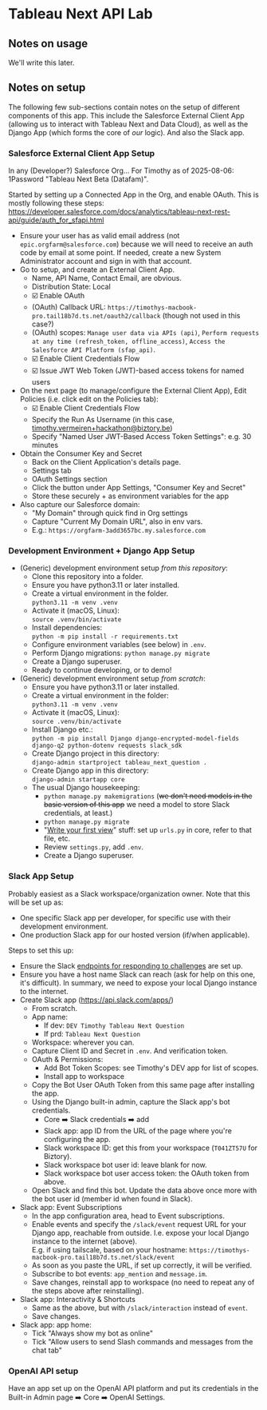 # Tableau Next API Lab

## Notes on usage

We'll write this later.

## Notes on setup

The following few sub-sections contain notes on the setup of different components of this app. This include the Salesforce External Client App (allowing us to interact with Tableau Next and Data Cloud), as well as the Django App (which forms the core of _our_ logic). And also the Slack app.

### Salesforce External Client App Setup

In any (Developer?) Salesforce Org... For Timothy as of 2025-08-06: 1Password "Tableau Next Beta (Datafam)".

Started by setting up a Connected App in the Org, and enable OAuth. This is mostly following these steps: https://developer.salesforce.com/docs/analytics/tableau-next-rest-api/guide/auth_for_sfapi.html

* Ensure your user has as valid email address (not `epic.orgfarm@salesforce.com`) because we will need to receive an auth code by email at some point. If needed, create a new System Administrator account and sign in with that account.
* Go to setup, and create an External Client App.
    * Name, API Name, Contact Email, are obvious.
    * Distribution State: Local
    * ☑️ Enable OAuth
    * (OAuth) Callback URL: `https://timothys-macbook-pro.tail18b7d.ts.net/oauth2/callback` (though not used in this case?)
    * (OAuth) scopes: `Manage user data via APIs (api)`, `Perform requests at any time (refresh_token, offline_access)`, `Access the Salesforce API Platform (sfap_api)`.
    * ☑️ Enable Client Credentials Flow
    * ☑️ Issue JWT Web Token (JWT)-based access tokens for named users
* On the next page (to manage/configure the External Client App), Edit Policies (i.e. click edit on the Policies tab):
    * ☑️ Enable Client Credentials Flow
    * Specify the Run As Username (in this case, timothy.vermeiren+hackathon@biztory.be)
    * Specify "Named User JWT-Based Access Token Settings": e.g. 30 minutes
* Obtain the Consumer Key and Secret
    * Back on the Client Application's details page.
    * Settings tab
    * OAuth Settings section
    * Click the button under App Settings, "Consumer Key and Secret"
    * Store these securely + as environment variables for the app
* Also capture our Salesforce domain:
    * "My Domain" through quick find in Org settings
    * Capture "Current My Domain URL", also in env vars.
    * E.g.: `https://orgfarm-3add3657bc.my.salesforce.com`

### Development Environment + Django App Setup

* (Generic) development environment setup _from this repository_:
    * Clone this repository into a folder.
    * Ensure you have python3.11 or later installed.
    * Create a virtual environment in the folder.  
    ```python3.11 -m venv .venv```
    * Activate it (macOS, Linux):  
    ```source .venv/bin/activate```
    * Install dependencies:  
    ```python -m pip install -r requirements.txt```
    * Configure environment variables (see below) in `.env`.
    * Perform Django migrations:
    ```python manage.py migrate```
    * Create a Django superuser.
    * Ready to continue developing, or to demo!
* (Generic) development environment setup _from scratch_:
    * Ensure you have python3.11 or later installed.
    * Create a virtual environment in the folder:  
    ```python3.11 -m venv .venv```
    * Activate it (macOS, Linux):  
    ```source .venv/bin/activate```
    * Install Django etc.:  
    ```python -m pip install Django django-encrypted-model-fields django-q2 python-dotenv requests slack_sdk```
    * Create Django project in this directory:  
    ```django-admin startproject tableau_next_question .```
    * Create Django app in this directory:  
    ```django-admin startapp core```
    * The usual Django housekeeping:  
        * ```python manage.py makemigrations``` (~~we don't need models in the basic version of this app~~ we need a model to store Slack credentials, at least.)
        * ```python manage.py migrate```
        * "[Write your first view](https://docs.djangoproject.com/en/5.2/intro/tutorial01/#write-your-first-view)" stuff: set up `urls.py` in core, refer to that file, etc.
        * Review `settings.py`, add `.env`.
        * Create a Django superuser.

### Slack App Setup

Probably easiest as a Slack workspace/organization owner. Note that this will be set up as:

* One specific Slack app per developer, for specific use with their development environment.
* One production Slack app for our hosted version (if/when applicable).

Steps to set this up:
* Ensure the Slack [endpoints for responding to challenges](https://api.slack.com/events-api#event_subscriptions) are set up.
* Ensure you have a host name Slack can reach (ask for help on this one, it's difficult). In summary, we need to expose your local Django instance to the internet.
* Create Slack app (https://api.slack.com/apps/)
    * From scratch.
    * App name:
        * If dev: `DEV Timothy Tableau Next Question`
        * If prd: `Tableau Next Question`
    * Workspace: wherever you can.
    * Capture Client ID and Secret in `.env`. And verification token.
    * OAuth & Permissions:
        * Add Bot Token Scopes: see Timothy's DEV app for list of scopes.
        * Install app to workspace
    * Copy the Bot User OAuth Token from this same page after installing the app.
    * Using the Django built-in admin, capture the Slack app's bot credentials.
        * Core ➡️ Slack credentials ➡️ add
        * Slack app: app ID from the URL of the page where you're configuring the app.
        * Slack workspace ID: get this from your workspace (`T041ZT57U` for Biztory).
        * Slack workspace bot user id: leave blank for now.
        * Slack workspace bot user access token: the OAuth token from above.
    * Open Slack and find this bot. Update the data above once more with the bot user id (member id when found in Slack).
* Slack app: Event Subscriptions
    * In the app configuration area, head to Event subscriptions.
    * Enable events and specify the `/slack/event` request URL for your Django app, reachable from outside. I.e. expose your local Django instance to the internet (above).  
    E.g. if using tailscale, based on your hostname: `https://timothys-macbook-pro.tail18b7d.ts.net/slack/event`
    * As soon as you paste the URL, if set up correctly, it will be verified.
    * Subscribe to bot events: `app_mention` and `message.im`.
    * Save changes, reinstall app to workspace (no need to repeat any of the steps above after reinstalling).
* Slack app: Interactivity & Shortcuts
    * Same as the above, but with `/slack/interaction` instead of `event`.
    * Save changes.
* Slack app: app home:
    * Tick "Always show my bot as online"
    * Tick "Allow users to send Slash commands and messages from the chat tab"

### OpenAI API setup

Have an app set up on the OpenAI API platform and put its credentials in the Built-in Admin page ➡️ Core ➡️ OpenAI Settings.